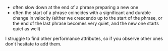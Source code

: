 * often slow down at the end of a phrase preparing a new one
* often the start of a phrase coincides with a significant and durable change in velocity (either we crescendo up to the start of the phrase, or the end of the last phrase becomes very quiet, and the new one starts quiet as well)

I struggle to find other performance attributes, so if you observe other ones don't hesitate to add them.
